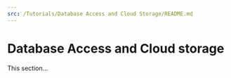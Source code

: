 ```yaml
---
src: /Tutorials/Database Access and Cloud Storage/README.md
---
```


# Database Access and Cloud storage

This section...
